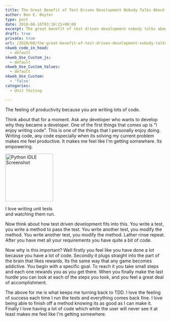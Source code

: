 ```yaml
---
title: The Great Benefit of Test Driven Development Nobody Talks About
author: Ben E. Boyter
type: post
date: 2010-08-16T03:10:21+00:00
excerpt: The great benefit of test driven development nobody talks about and how it can make you feel productive.
draft: true
private: true
url: /2010/08/the-great-benefit-of-test-driven-development-nobody-talks-about/
nkweb_code_in_head:
  - default
nkweb_Use_Custom_js:
  - default
nkweb_Use_Custom_Values:
  - default
nkweb_Use_Custom:
  - 'false'
categories:
  - Unit Testing

---
```

The feeling of productivity because you are writing lots of code.

Think about that for a moment. Ask any developer who wants to develop why they became a developer. One of the first things that comes up is "I enjoy writing code". This is one of the things that I personally enjoy doing. Writing code, any code especially when its solving my current problem makes me feel productive. It makes me feel like I'm getting somewhere. Its empowering.

<div id="attachment_116" style="width: 160px" class="wp-caption alignright">
  <a href="http://www.wausita.com/wp-content/uploads/2010/08/PythonUnit.jpg"><img class="size-thumbnail wp-image-116" title="PythonUnit" src="http://www.wausita.com/wp-content/uploads/2010/08/PythonUnit-150x150.jpg" alt="Python IDLE Screenshot" width="150" height="150" /></a>
  
  <p class="wp-caption-text">
    I love writing unit tests and watching them run.
  </p>
</div>

Now think about how test driven development fits into this. You write a test, you write a method to pass the test. You write another test, you modify the method. You write another test, you modify the method. Lather rinse repeat. After you have met all your requirements you have quite a bit of code.

Now why is this important? Well firstly you feel like you have done a lot because you have a lot of code. Secondly it plugs straight into the part of the brain that likes rewards. Its the same way that any game becomes addictive. You begin with a specific goal. To reach it you take small steps and each one rewards you as you get there. When you finally make the last hurdle you can look at each of the steps you took, and you feel a great deal of accomplishment.

The above for me is what keeps me turning back to TDD. I love the feeling of success each time I run the tests and everything comes back fine. I love being able to finish off a method knowing its as good as I can make it. Finally I love having a lot of code which while the user will never see it at least makes me feel like I'm getting somewhere.